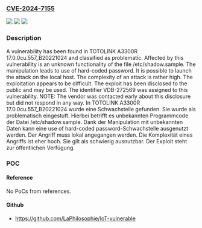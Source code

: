 ### [CVE-2024-7155](https://cve.mitre.org/cgi-bin/cvename.cgi?name=CVE-2024-7155)
![](https://img.shields.io/static/v1?label=Product&message=A3300R&color=blue)
![](https://img.shields.io/static/v1?label=Version&message=17.0.0cu.557_B20221024%20&color=brightgreen)
![](https://img.shields.io/static/v1?label=Vulnerability&message=CWE-259%20Use%20of%20Hard-coded%20Password&color=brightgreen)

### Description

A vulnerability has been found in TOTOLINK A3300R 17.0.0cu.557_B20221024 and classified as problematic. Affected by this vulnerability is an unknown functionality of the file /etc/shadow.sample. The manipulation leads to use of hard-coded password. It is possible to launch the attack on the local host. The complexity of an attack is rather high. The exploitation appears to be difficult. The exploit has been disclosed to the public and may be used. The identifier VDB-272569 was assigned to this vulnerability. NOTE: The vendor was contacted early about this disclosure but did not respond in any way.
In TOTOLINK A3300R 17.0.0cu.557_B20221024 wurde eine Schwachstelle gefunden. Sie wurde als problematisch eingestuft. Hierbei betrifft es unbekannten Programmcode der Datei /etc/shadow.sample. Dank der Manipulation mit unbekannten Daten kann eine use of hard-coded password-Schwachstelle ausgenutzt werden. Der Angriff muss lokal angegangen werden. Die Komplexität eines Angriffs ist eher hoch. Sie gilt als schwierig ausnutzbar. Der Exploit steht zur öffentlichen Verfügung.

### POC

#### Reference
No PoCs from references.

#### Github
- https://github.com/LaPhilosophie/IoT-vulnerable

